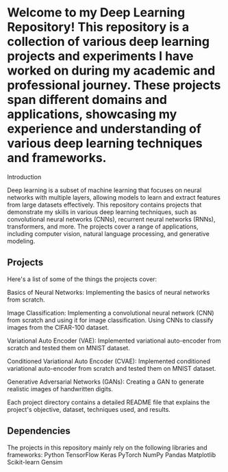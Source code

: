 
# Welcome to my Deep Learning Repository! This repository is a collection of various deep learning projects and experiments I have worked on during my academic and professional journey. These projects span different domains and applications, showcasing my experience and understanding of various deep learning techniques and frameworks.

Introduction

Deep learning is a subset of machine learning that focuses on neural networks with multiple layers, allowing models to learn and extract features from large datasets effectively. This repository contains projects that demonstrate my skills in various deep learning techniques, such as convolutional neural networks (CNNs), recurrent neural networks (RNNs), transformers, and more. The projects cover a range of applications, including computer vision, natural language processing, and generative modeling.

## Projects
Here's a list of some of the things the projects cover:

Basics of Neural Networks: Implementing the basics of neural networks from scratch. 

Image Classification: Implementing a convolutional neural network (CNN) from scratch and using it for image classification. Using CNNs to classify images from the CIFAR-100 dataset. 

Variational Auto Encoder (VAE): Implemented variational auto-encoder from scratch and tested them on MNIST dataset.

Conditioned Variational Auto Encoder (CVAE): Implemented conditioned variational auto-encoder from scratch and tested them on MNIST dataset.

Generative Adversarial Networks (GANs): Creating a GAN to generate realistic images of handwritten digits.

Each project directory contains a detailed README file that explains the project's objective, dataset, techniques used, and results.

## Dependencies
The projects in this repository mainly rely on the following libraries and frameworks:
Python
TensorFlow
Keras
PyTorch
NumPy
Pandas
Matplotlib
Scikit-learn
Gensim
